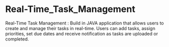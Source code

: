 # Real-Time_Task_Management
Real-Time Task Management : Build in JAVA application that allows users to create and manage their tasks in real-time. Users can add tasks, assign priorities, set due dates and receive notification as tasks are uploaded or completed.
